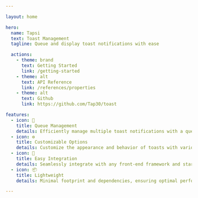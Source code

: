 ```yaml
---

layout: home

hero:
  name: Tapsi
  text: Toast Management
  tagline: Queue and display toast notifications with ease

  actions:
    - theme: brand
      text: Getting Started
      link: /getting-started
    - theme: alt
      text: API Reference
      link: /references/properties
    - theme: alt
      text: Github
      link: https://github.com/Tap30/toast

features:
  - icon: 🔄
    title: Queue Management
    details: Efficiently manage multiple toast notifications with a queue system.
  - icon: ⚙️
    title: Customizable Options
    details: Customize the appearance and behavior of toasts with various options.
  - icon: 🚀
    title: Easy Integration
    details: Seamlessly integrate with any front-end framework and start using toasts in no time.
  - icon: 📦
    title: Lightweight
    details: Minimal footprint and dependencies, ensuring optimal performance for your application.

---
```

